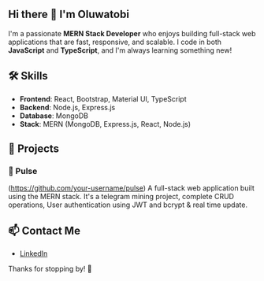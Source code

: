 ## Hi there 👋 I'm Oluwatobi

I'm a passionate **MERN Stack Developer** who enjoys building full-stack web applications that are fast, responsive, and scalable. I code in both **JavaScript** and **TypeScript**, and I'm always learning something new!

## 🛠️ Skills

- **Frontend**: React, Bootstrap, Material UI, TypeScript
- **Backend**: Node.js, Express.js
- **Database**: MongoDB
- **Stack**: MERN (MongoDB, Express.js, React, Node.js)

## 🚀 Projects

### 🔗 Pulse
(https://github.com/your-username/pulse)
A full-stack web application built using the MERN stack. It's a telegram mining project, complete CRUD operations, User authentication using JWT and bcrypt & real time update.

## 📫 Contact Me

- [LinkedIn](https://www.linkedin.com/in/oluwatobi-olatunde-32bb65220)

Thanks for stopping by! 🌟
